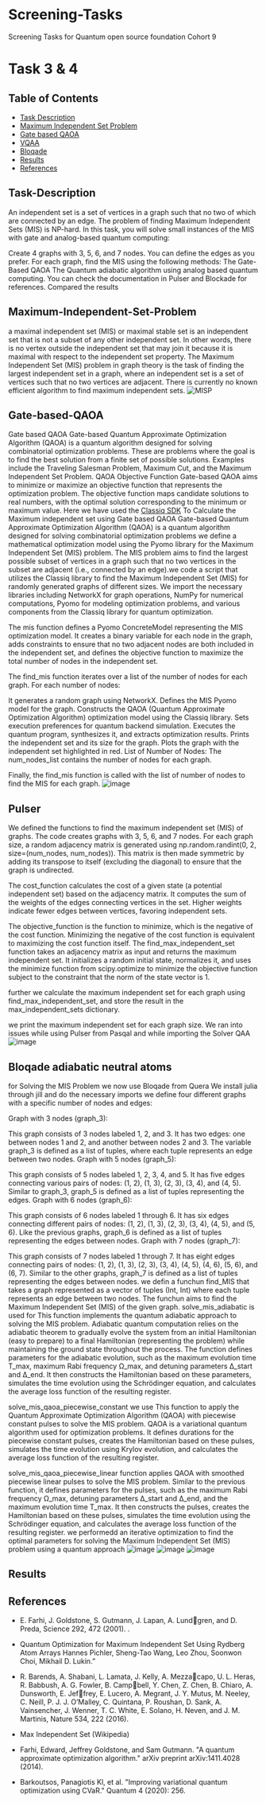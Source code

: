 # Screening-Tasks
Screening Tasks for Quantum open source foundation Cohort 9
# Task 3 & 4

## Table of Contents
- [Task Description](#Task-Description)
- [Maximum Independent Set Problem](#Maximum-Independent-Set-Problem)
-  [Gate based QAOA](#Gate-based-QAOA)
  - [VQAA](#VQAA)
  - [Bloqade](#Bloqade)
- [Results](#results)
- [References](#references)

## Task-Description
An independent set is a set of vertices in a graph such that no two of which are connected by an edge. The problem of finding Maximum Independent Sets (MIS) is NP-hard. In this task, you will solve small instances of the MIS with gate and analog-based quantum computing:

Create 4 graphs with 3, 5, 6, and 7 nodes. You can define the edges as you prefer. For each graph, find the MIS using the following methods: The Gate-Based QAOA
The Quantum adiabatic algorithm using analog based quantum computing. You can check the documentation in Pulser and Blockade for references. Compared the results
## Maximum-Independent-Set-Problem
a maximal independent set (MIS) or maximal stable set is an independent set that is not a subset of any other independent set. In other words, there is no vertex outside the independent set that may join it because it is maximal with respect to the independent set property.
The Maximum Independent Set (MIS) problem in graph theory is the task of finding the largest independent set in a graph, where an independent set is a set of vertices such that no two vertices are adjacent. There is currently no known efficient algorithm to find maximum independent sets.
![MISP](https://github.com/AbdullahKazi500/Screening-Tasks/assets/75779966/d1c42ea9-ae25-4720-97ca-dccb378ec5a6)

## Gate-based-QAOA
Gate based QAOA Gate-based Quantum Approximate Optimization Algorithm (QAOA) is a quantum algorithm designed for solving combinatorial optimization problems. These are problems where the goal is to find the best solution from a finite set of possible solutions. Examples include the Traveling Salesman Problem, Maximum Cut, and the Maximum Independent Set Problem. QAOA Objective Function Gate-based QAOA aims to minimize or maximize an objective function that represents the optimization problem. The objective function maps candidate solutions to real numbers, with the optimal solution corresponding to the minimum or maximum value.
Here we have used the [Classiq SDK](https://www.classiq.io/) To Calculate the Maximum independent set using Gate based QAOA Gate-based Quantum Approximate Optimization Algorithm (QAOA) is a quantum algorithm designed for solving combinatorial optimization problems we define a mathematical optimization model using the Pyomo library for the Maximum Independent Set (MIS) problem. The MIS problem aims to find the largest possible subset of vertices in a graph such that no two vertices in the subset are adjacent (i.e., connected by an edge).we code a script that utilizes the Classiq library to find the Maximum Independent Set (MIS) for randomly generated graphs of different sizes. We import the necessary libraries including NetworkX for graph operations, NumPy for numerical computations, Pyomo for modeling optimization problems, and various components from the Classiq library for quantum optimization.

The mis function defines a Pyomo ConcreteModel representing the MIS optimization model. It creates a binary variable for each node in the graph, adds constraints to ensure that no two adjacent nodes are both included in the independent set, and defines the objective function to maximize the total number of nodes in the independent set.

The find_mis function iterates over a list of the number of nodes for each graph. For each number of nodes:

It generates a random graph using NetworkX. Defines the MIS Pyomo model for the graph. Constructs the QAOA (Quantum Approximate Optimization Algorithm) optimization model using the Classiq library. Sets execution preferences for quantum backend simulation. Executes the quantum program, synthesizes it, and extracts optimization results. Prints the independent set and its size for the graph. Plots the graph with the independent set highlighted in red. List of Number of Nodes: The num_nodes_list contains the number of nodes for each graph.

Finally, the find_mis function is called with the list of number of nodes to find the MIS for each graph.
![image](https://github.com/AbdullahKazi500/Screening-Tasks/assets/75779966/680d8650-b09e-4920-86da-3cb642fd45ac)

## Pulser
We defined the functions to find the maximum independent set (MIS) of graphs. The code creates graphs with 3, 5, 6, and 7 nodes. For each graph size, a random adjacency matrix is generated using np.random.randint(0, 2, size=(num_nodes, num_nodes)). This matrix is then made symmetric by adding its transpose to itself (excluding the diagonal) to ensure that the graph is undirected.

The cost_function calculates the cost of a given state (a potential independent set) based on the adjacency matrix. It computes the sum of the weights of the edges connecting vertices in the set. Higher weights indicate fewer edges between vertices, favoring independent sets.

 The objective_function is the function to minimize, which is the negative of the cost function. Minimizing the negative of the cost function is equivalent to maximizing the cost function itself.
The find_max_independent_set function takes an adjacency matrix as input and returns the maximum independent set. It initializes a random initial state, normalizes it, and uses the minimize function from scipy.optimize to minimize the objective function subject to the constraint that the norm of the state vector is 1.

further we calculate the maximum independent set for each graph using find_max_independent_set, and store the result in the max_independent_sets dictionary.

we print the maximum independent set for each graph size.
We ran into issues while using Pulser from Pasqal and while importing the Solver QAA
![image](https://github.com/AbdullahKazi500/Screening-Tasks/assets/75779966/0444d8cf-e1d6-4861-9e46-887eaa8b7400)

## Bloqade adiabatic neutral atoms
for Solving the MIS Problem we now use Bloqade from Quera
We install julia through jill and do the necessary imports
we define four different graphs with a specific number of nodes and edges:

Graph with 3 nodes (graph_3):

This graph consists of 3 nodes labeled 1, 2, and 3. It has two edges: one between nodes 1 and 2, and another between nodes 2 and 3. The variable graph_3 is defined as a list of tuples, where each tuple represents an edge between two nodes. Graph with 5 nodes (graph_5):

This graph consists of 5 nodes labeled 1, 2, 3, 4, and 5. It has five edges connecting various pairs of nodes: (1, 2), (1, 3), (2, 3), (3, 4), and (4, 5). Similar to graph_3, graph_5 is defined as a list of tuples representing the edges. Graph with 6 nodes (graph_6):

This graph consists of 6 nodes labeled 1 through 6. It has six edges connecting different pairs of nodes: (1, 2), (1, 3), (2, 3), (3, 4), (4, 5), and (5, 6). Like the previous graphs, graph_6 is defined as a list of tuples representing the edges between nodes. Graph with 7 nodes (graph_7):

This graph consists of 7 nodes labeled 1 through 7. It has eight edges connecting pairs of nodes: (1, 2), (1, 3), (2, 3), (3, 4), (4, 5), (4, 6), (5, 6), and (6, 7). Similar to the other graphs, graph_7 is defined as a list of tuples representing the edges between nodes. we defin a funchun find_MIS that takes a graph represented as a vector of tuples (Int, Int) where each tuple represents an edge between two nodes. The funchun aims to find the Maximum Independent Set (MIS) of the given graph. solve_mis_adiabatic is used for This function implements the quantum adiabatic approach to solving the MIS problem. Adiabatic quantum computation relies on the adiabatic theorem to gradually evolve the system from an initial Hamiltonian (easy to prepare) to a final Hamiltonian (representing the problem) while maintaining the ground state throughout the process. The function defines parameters for the adiabatic evolution, such as the maximum evolution time T_max, maximum Rabi frequency Ω_max, and detuning parameters Δ_start and Δ_end. It then constructs the Hamiltonian based on these parameters, simulates the time evolution using the Schrödinger equation, and calculates the average loss function of the resulting register.

solve_mis_qaoa_piecewise_constant we use This function to apply the Quantum Approximate Optimization Algorithm (QAOA) with piecewise constant pulses to solve the MIS problem. QAOA is a variational quantum algorithm used for optimization problems. It defines durations for the piecewise constant pulses, creates the Hamiltonian based on these pulses, simulates the time evolution using Krylov evolution, and calculates the average loss function of the resulting register.

solve_mis_qaoa_piecewise_linear function applies QAOA with smoothed piecewise linear pulses to solve the MIS problem. Similar to the previous function, it defines parameters for the pulses, such as the maximum Rabi frequency Ω_max, detuning parameters Δ_start and Δ_end, and the maximum evolution time T_max. It then constructs the pulses, creates the Hamiltonian based on these pulses, simulates the time evolution using the Schrödinger equation, and calculates the average loss function of the resulting register. we performedd an iterative optimization to find the optimal parameters for solving the Maximum Independent Set (MIS) problem using a quantum approach
![image](https://github.com/AbdullahKazi500/Screening-Tasks/assets/75779966/d180a774-50ba-43e4-b34c-ac2985618a93)
![image](https://github.com/AbdullahKazi500/Screening-Tasks/assets/75779966/d42bd24e-3742-47e7-b479-49c769860290)
![image](https://github.com/AbdullahKazi500/Screening-Tasks/assets/75779966/400b8124-7ebb-4417-ab18-a759919a8490)

## Results


## References

- E. Farhi, J. Goldstone, S. Gutmann, J. Lapan, A. Lundgren, and D. Preda, Science 292, 472 (2001).
.

- Quantum Optimization for Maximum Independent Set Using Rydberg Atom Arrays
Hannes Pichler, Sheng-Tao Wang, Leo Zhou, Soonwon Choi, Mikhail D. Lukin.”
- R. Barends, A. Shabani, L. Lamata, J. Kelly, A. Mezzacapo, U. L. Heras, R. Babbush, A. G. Fowler, B. Campbell, Y. Chen, Z. Chen, B. Chiaro, A. Dunsworth, E. Jeffrey, E. Lucero, A. Megrant, J. Y. Mutus, M. Neeley,
C. Neill, P. J. J. O’Malley, C. Quintana, P. Roushan,
D. Sank, A. Vainsencher, J. Wenner, T. C. White,
E. Solano, H. Neven, and J. M. Martinis, Nature 534,
222 (2016).
-  Max Independent Set (Wikipedia)

- Farhi, Edward, Jeffrey Goldstone, and Sam Gutmann. "A quantum approximate optimization algorithm." arXiv preprint arXiv:1411.4028 (2014).

- Barkoutsos, Panagiotis Kl, et al. "Improving variational quantum optimization using CVaR." Quantum 4 (2020): 256.
